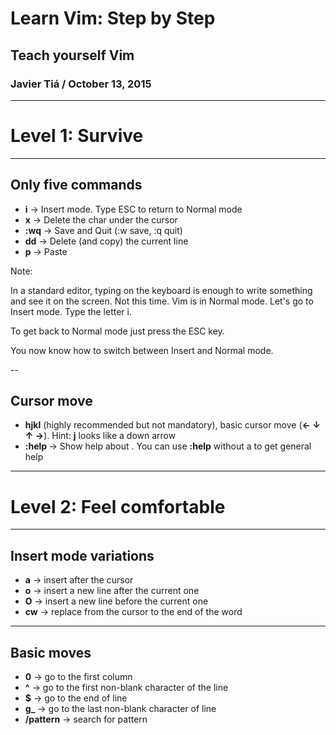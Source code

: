 # Learn Vim: Step by Step

## Teach yourself Vim

### Javier Tiá / October 13, 2015

---

# Level 1: Survive

---

## Only five commands

- **i** → Insert mode. Type ESC to return to Normal mode
- **x** → Delete the char under the cursor
- **:wq** → Save and Quit (:w save, :q quit)
- **dd** → Delete (and copy) the current line
- **p** → Paste

Note:

In a standard editor, typing on the keyboard is enough to write something and
see it on the screen. Not this time. Vim is in Normal mode. Let's go to Insert
mode. Type the letter i.

To get back to Normal mode just press the ESC key.

You now know how to switch between Insert and Normal mode.

--

## Cursor move

- **hjkl** (highly recommended but not mandatory), basic cursor move (**← ↓ ↑ →**). Hint: **j** looks like a down arrow
- **:help <command>** → Show help about <command>. You can use **:help** without a <command> to get general help

---

# Level 2: Feel comfortable

---

## Insert mode variations

- **a** → insert after the cursor
- **o** → insert a new line after the current one
- **O** → insert a new line before the current one
- **cw** → replace from the cursor to the end of the word

---

## Basic moves

- **0** → go to the first column
- **^** → go to the first non-blank character of the line
- **$** → go to the end of line
- **g\_** → go to the last non-blank character of line
- **/pattern** → search for pattern
